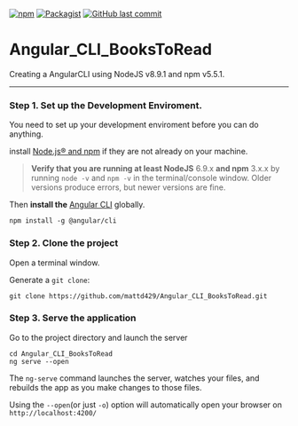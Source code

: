 [![npm](https://img.shields.io/npm/v/npm.svg)](https://www.npmjs.com/package/download)  [![Packagist](https://img.shields.io/packagist/l/doctrine/orm.svg)](https://github.com/mattd429/Angular_CLI_BooksToRead/blob/master/LICENSE) [![GitHub last commit](https://img.shields.io/badge/last%20commit-today-brightgreen.svg)](https://github.com/mattd429/Angular_CLI_BooksToRead/commit/86af5e68c338d4bfeeed52674787bf88e7532e70)

# Angular_CLI_BooksToRead
Creating a AngularCLI using NodeJS v8.9.1 and npm v5.5.1.

---

### Step 1. Set up the Development Enviroment.

You need to set up  your development enviroment before you can do anything.

install [Node.js® and npm](https://nodejs.org/en/download/) if they are not already on your machine.

>**Verify that you are running at least NodeJS** 6.9.x **and npm** 3.x.x by running `node -v` and `npm -v` in the terminal/console window. Older versions produce errors, but newer versions are fine.

Then **install the** [Angular CLI](https://github.com/angular/angular-cli) globally.

```
npm install -g @angular/cli
```

### Step 2. Clone the project

Open a terminal window.

Generate a `git clone`:

```
git clone https://github.com/mattd429/Angular_CLI_BooksToRead.git
```

### Step 3. Serve the application

Go to the project directory and launch the server

```
cd Angular_CLI_BooksToRead
ng serve --open
```

The `ng-serve` command launches the server, watches your files, and rebuilds the app as you make changes to those files.

Using the `--open`(or just `-o`) option will automatically open your browser on `http://localhost:4200/`
